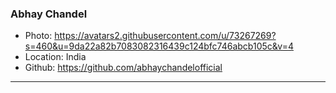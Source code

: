 ### Abhay Chandel
- Photo: https://avatars2.githubusercontent.com/u/73267269?s=460&u=9da22a82b7083082316439c124bfc746abcb105c&v=4
- Location: India
- Github: https://github.com/abhaychandelofficial
***
